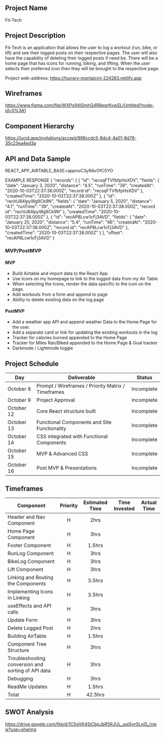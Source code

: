## Project Name

Fit-Tech

## Project Description

Fit-Tech is an application that allows the user to log a workout (run, bike, or lift) and see their logged posts on their respective pages. The user will also have the capability of deleting their logged posts if need be. There will be a home page that has icons for running, biking, and lifting. When the user selects their preferred icon then they will be brought to the respective page.

Project web-address: https://hungry-montalcini-224283.netlify.app

## Wireframes

https://www.figma.com/file/WXPo94ISmhQ4R8egrKvwSL/Untitled?node-id=0%3A1

## Component Hierarchy
https://lucid.app/invitations/accept/998ccdc5-8dc4-4a01-8d78-35c23ea4ed3a

## API and Data Sample

REACT_APP_AIRTABLE_BASE=appnoC3yRAvOfC5YO

EXAMPLE RESPONSE
{
    "records": [
        {
            "id": "recsqFTVfbfpHsXDV",
            "fields": {
                "date": "January 3, 2020",
                "distance": "4.5",
                "runTime": "39",
                "createdAt": "2020-10-03T22:37:38.000Z",
                "record id": "recsqFTVfbfpHsXDV"
            },
            "createdTime": "2020-10-03T22:37:38.000Z"
        },
        {
            "id": "rechU84lpyWg9Ck9N",
            "fields": {
                "date": "January 5, 2020",
                "distance": "4.1",
                "runTime": "39",
                "createdAt": "2020-10-03T22:37:38.000Z",
                "record id": "rechU84lpyWg9Ck9N"
            },
            "createdTime": "2020-10-03T22:37:38.000Z"
        },
        {
            "id": "recAP8Lcw1cFj3AVD",
            "fields": {
                "date": "January 25, 2020",
                "distance": "5.4",
                "runTime": "46",
                "createdAt": "2020-10-03T22:37:38.000Z",
                "record id": "recAP8Lcw1cFj3AVD"
            },
            "createdTime": "2020-10-03T22:37:38.000Z"
        }
    ],
    "offset": "recAP8Lcw1cFj3AVD"
}

### MVP/PostMVP

#### MVP 

- Build Airtable and import data to the React App 
- Use Icons on my homepage to link to the logged data from my Air Table
- When selecting the Icons, render the data specific to the icon on the page.
- Add workouts from a form and append to page
- Ability to delete existing data on the log page

#### PostMVP  

- Add a weather app API and append weather Data to the Home Page for the user.
- Add a separate card or link for updating the existing workouts in the log
- Tracker for calories burned appended to the Home Page
- Tracker for Miles Ran/Biked appended to the Home Page & Goal tracker
- Darkmode / Lightmode toggle


## Project Schedule

|  Day | Deliverable | Status
|---|---| ---|
|October 8| Prompt / Wireframes / Priority Matrix / Timeframes | Incomplete
|October 9| Project Approval | Incomplete
|October 12| Core React structure built | Incomplete
|October 13| Functional Components and Site Functionality | Incomplete
|October 14| CSS integrated with Functional Components  | Incomplete
|October 15| MVP & Advanced CSS | Incomplete
|October 16| Post MVP & Presentations | Incomplete

## Timeframes

| Component | Priority | Estimated Time | Time Invested | Actual Time |
| --- | :---: |  :---: | :---: | :---: |
| Header and Nav Component | H | 2hrs|  |  |
| Home Page Component | H | 3hrs|  |  |
| Footer Component | H | 1.5hrs|  |  |
| RunLog Component | H | 3hrs|  | |
| BikeLog Component | H | 3hrs|  |  |
| Lift Component | H | 3hrs|  |  |
| Linking and Routing the Components | H | 3.5hrs|  |  |
| Implementing Icons in Linking | H | 3.5hrs|  |  |
| useEffects and API calls | H | 3hrs|  |  |
| Update Form | H | 3hrs|  |  |
| Delete Logged Post | H | 2hrs|  |  |
| Building AirTable | H | 1.5hrs| |  |
| Component Tree Structure | H | 3hrs|  |  |
| Troubleshooting conversion and sorting of API data | H | 3hrs|  |  |
| Debugging | H | 3hrs|  |  |
| ReadMe Updates | H | 1.5hrs|  |  |
| Total | H | 42.5hrs|  |  |

## SWOT Analysis
https://drive.google.com/file/d/1C5gVK4SiCbpJbR5RJUL_uqiSyr0LxjD_/view?usp=sharing

